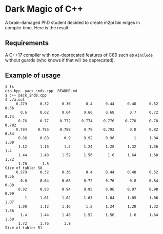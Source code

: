 # Dark Magic of C++
A brain-damaged PhD student decided to create m2pi bin edges in
compile-time. Here is the result

## Requirements
A C++17 compiler with non-deprecated features of C89 such as `#include`
without guards (who knows if that will be deprecated).

## Example of usage
```
$ ls
ctb.hpp  pack_inds.cpp	README.md
$ c++ pack_inds.cpp 
$ ./a.out 
     0.279      0.32      0.36       0.4      0.44      0.48      0.52      0.56
       0.6      0.62      0.64      0.66      0.68       0.7      0.72      0.74
      0.76      0.77     0.772     0.774     0.776     0.778      0.78     0.782
     0.784     0.786     0.788      0.79     0.792       0.8      0.82      0.84
      0.86      0.88       0.9      0.92      0.96         1      1.04      1.08
      1.12      1.16       1.2      1.24      1.28      1.32      1.36       1.4
      1.44      1.48      1.52      1.56       1.6      1.64      1.68      1.72
      1.76       1.8
Size of table: 58
     0.279      0.32      0.36       0.4      0.44      0.48      0.52      0.56
       0.6      0.64      0.68      0.72      0.76       0.8      0.84      0.88
      0.92      0.93      0.94      0.95      0.96      0.97      0.98      0.99
         1      1.01      1.02      1.03      1.04      1.05      1.06      1.07
      1.08      1.12      1.16       1.2      1.24      1.28      1.32      1.36
       1.4      1.44      1.48      1.52      1.56       1.6      1.64      1.68
      1.72      1.76       1.8
Size of table: 51
```
